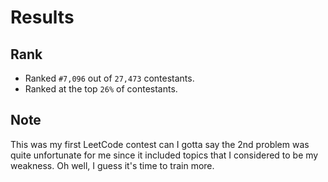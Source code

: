 # Results

## Rank

- Ranked `#7,096` out of `27,473` contestants.
- Ranked at the top `26%` of contestants.

## Note

This was my first LeetCode contest can I gotta say the 2nd problem was quite unfortunate for me since it included topics that I considered to be my weakness. Oh well, I guess it's time to train more.
